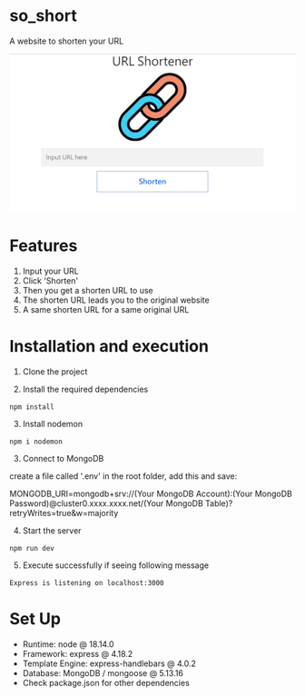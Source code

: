 # so_short
A website to shorten your URL

![image](/images/demo.jpg)

# Features

1. Input your URL
2. Click 'Shorten'  
3. Then you get a shorten URL to use
4. The shorten URL leads you to the original website
5. A same shorten URL for a same original URL 


# Installation and execution

1. Clone the project

2. Install the required dependencies

```
npm install
```

3. Install nodemon

```
npm i nodemon
```

3. Connect to MongoDB

create a file called '.env' in the root folder, 
add this and save:

MONGODB_URI=mongodb+srv://(Your MongoDB Account):(Your MongoDB Password)@cluster0.xxxx.xxxx.net/(Your MongoDB Table)?retryWrites=true&w=majority

4. Start the server

```
npm run dev
```

5. Execute successfully if seeing following message

```
Express is listening on localhost:3000
```

# Set Up

- Runtime: node @ 18.14.0
- Framework: express @ 4.18.2
- Template Engine: express-handlebars @ 4.0.2
- Database: MongoDB / mongoose @ 5.13.16
- Check package.json for other dependencies
